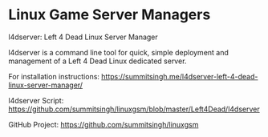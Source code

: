# Linux Game Server Managers
l4dserver: Left 4 Dead Linux Server Manager

l4dserver is a command line tool for quick, simple deployment and management of a Left 4 Dead Linux dedicated server.

For installation instructions: https://summitsingh.me/l4dserver-left-4-dead-linux-server-manager/

l4dserver Script: https://github.com/summitsingh/linuxgsm/blob/master/Left4Dead/l4dserver

GitHub Project: https://github.com/summitsingh/linuxgsm
